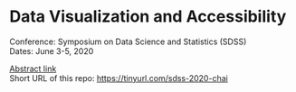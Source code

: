 # Data Visualization and Accessibility

Conference: Symposium on Data Science and Statistics (SDSS)  
Dates: June 3-5, 2020  

[Abstract link](https://ww2.amstat.org/meetings/sdss/2020/onlineprogram/AbstractDetails.cfm?AbstractID=308226)  
Short URL of this repo: https://tinyurl.com/sdss-2020-chai
